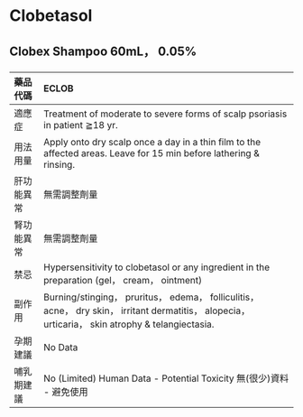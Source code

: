 # Clobetasol

## Clobex Shampoo 60mL， 0.05%

##### 

| 藥品代碼   | ECLOB                                                                                                                                              |
|:-----------|:---------------------------------------------------------------------------------------------------------------------------------------------------|
| 適應症     | Treatment of moderate to severe forms of scalp psoriasis in patient ≧18 yr.                                                                        |
| 用法用量   | Apply onto dry scalp once a day in a thin film to the affected areas. Leave for 15 min before lathering & rinsing.                                 |
| 肝功能異常 | 無需調整劑量                                                                                                                                       |
| 腎功能異常 | 無需調整劑量                                                                                                                                       |
| 禁忌       | Hypersensitivity to clobetasol or any ingredient in the preparation (gel， cream， ointment)                                                       |
| 副作用     | Burning/stinging， pruritus， edema， folliculitis， acne， dry skin， irritant dermatitis， alopecia， urticaria， skin atrophy & telangiectasia. |
| 孕期建議   | No Data                                                                                                                                            |
| 哺乳期建議 | No (Limited) Human Data - Potential Toxicity 無(很少)資料 - 避免使用                                                                               |

